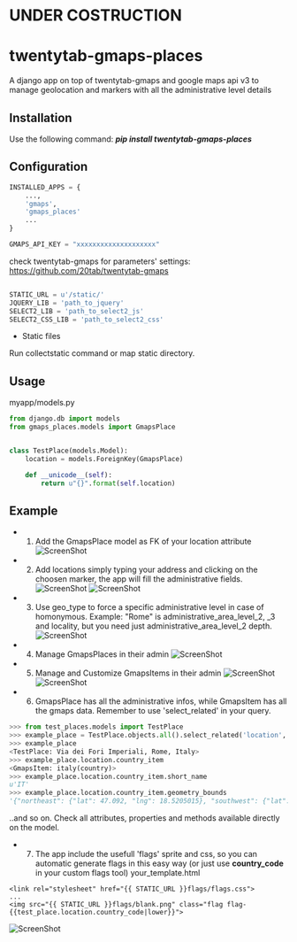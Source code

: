 UNDER COSTRUCTION
=================


twentytab-gmaps-places
=====================

A django app on top of twentytab-gmaps and google maps api v3 to manage geolocation and markers with all the administrative level details

## Installation

Use the following command: <b><i>pip install twentytab-gmaps-places</i></b>

## Configuration

```py
INSTALLED_APPS = {
    ...,
    'gmaps',
    'gmaps_places'
    ...
}

GMAPS_API_KEY = "xxxxxxxxxxxxxxxxxxxx"

```

check twentytab-gmaps for parameters' settings:
https://github.com/20tab/twentytab-gmaps

```py

STATIC_URL = u'/static/'
JQUERY_LIB = 'path_to_jquery'
SELECT2_LIB = 'path_to_select2_js'
SELECT2_CSS_LIB = 'path_to_select2_css'

```


- Static files

Run collectstatic command or map static directory.

## Usage

myapp/models.py
```py
from django.db import models
from gmaps_places.models import GmapsPlace


class TestPlace(models.Model):
    location = models.ForeignKey(GmapsPlace)

    def __unicode__(self):
        return u"{}".format(self.location)
```

## Example

- 1. Add the GmapsPlace model as FK of your location attribute
![ScreenShot](https://raw.github.com/20tab/twentytab-gmaps-places/master/img/screenshot1-models.png)
- 2. Add locations simply typing your address and clicking on the choosen marker, the app will fill the administrative fields.
![ScreenShot](https://raw.github.com/20tab/twentytab-gmaps-places/master/img/screenshot2-address.png)
![ScreenShot](https://raw.github.com/20tab/twentytab-gmaps-places/master/img/screenshot2b-address.png)
- 3. Use geo_type to force a specific administrative level in case of homonymous. Example: "Rome" is administrative_area_level_2, _3 and locality, but you need just administrative_area_level_2 depth.
![ScreenShot](https://raw.github.com/20tab/twentytab-gmaps-places/master/img/screenshot3-geo_type.png)
- 4. Manage GmapsPlaces in their admin 
![ScreenShot](https://raw.github.com/20tab/twentytab-gmaps-places/master/img/screenshot4-gmaps_places_admin.png)
- 5. Manage and Customize GmapsItems in their admin 
![ScreenShot](https://raw.github.com/20tab/twentytab-gmaps-places/master/img/screenshot5-gmaps_items_admin.png)
![ScreenShot](https://raw.github.com/20tab/twentytab-gmaps-places/master/img/screenshot6-gmaps_items_admin.png)
- 6. GmapsPlace has all the administrative infos, while GmapsItem has all the gmaps data. Remember to use 'select_related' in your query.
```py
>>> from test_places.models import TestPlace
>>> example_place = TestPlace.objects.all().select_related('location', 'location__country_item')[0]
>>> example_place
<TestPlace: Via dei Fori Imperiali, Rome, Italy>
>>> example_place.location.country_item
<GmapsItem: italy(country)>
>>> example_place.location.country_item.short_name
u'IT'
>>> example_place.location.country_item.geometry_bounds
'{"northeast": {"lat": 47.092, "lng": 18.5205015}, "southwest": {"lat": 35.4929201, "lng": 6.6267201}}'
```
..and so on. Check all attributes, properties and methods available directly on the model.
- 7. The app include the usefull 'flags' sprite and css, so you can automatic generate flags in this easy way (or just use **country_code** in your custom flags tool)
your_template.html
```django
<link rel="stylesheet" href="{{ STATIC_URL }}flags/flags.css">
...
<img src="{{ STATIC_URL }}flags/blank.png" class="flag flag-{{test_place.location.country_code|lower}}">
```
![ScreenShot](https://raw.github.com/20tab/twentytab-gmaps-places/master/img/screenshot7-flags.png)
